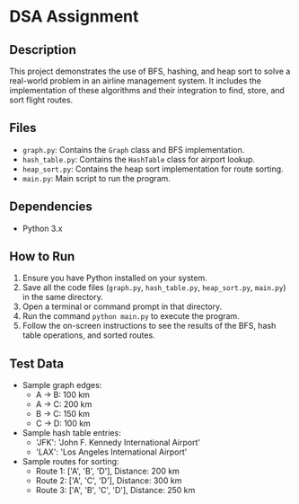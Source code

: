 # DSA Assignment

## Description
This project demonstrates the use of BFS, hashing, and heap sort to solve a real-world problem in an airline management system. It includes the implementation of these algorithms and their integration to find, store, and sort flight routes.

## Files
- `graph.py`: Contains the `Graph` class and BFS implementation.
- `hash_table.py`: Contains the `HashTable` class for airport lookup.
- `heap_sort.py`: Contains the heap sort implementation for route sorting.
- `main.py`: Main script to run the program.

## Dependencies
- Python 3.x

## How to Run
1. Ensure you have Python installed on your system.
2. Save all the code files (`graph.py`, `hash_table.py`, `heap_sort.py`, `main.py`) in the same directory.
3. Open a terminal or command prompt in that directory.
4. Run the command `python main.py` to execute the program.
5. Follow the on-screen instructions to see the results of the BFS, hash table operations, and sorted routes.

## Test Data
- Sample graph edges:
  - A -> B: 100 km
  - A -> C: 200 km
  - B -> C: 150 km
  - C -> D: 100 km
- Sample hash table entries:
  - 'JFK': 'John F. Kennedy International Airport'
  - 'LAX': 'Los Angeles International Airport'
- Sample routes for sorting:
  - Route 1: ['A', 'B', 'D'], Distance: 200 km
  - Route 2: ['A', 'C', 'D'], Distance: 300 km
  - Route 3: ['A', 'B', 'C', 'D'], Distance: 250 km
